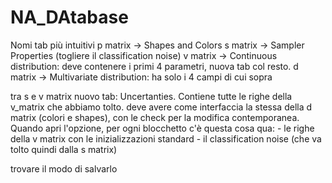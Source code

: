 # NA_DAtabase

Nomi tab più intuitivi
p matrix -> Shapes and Colors 
s matrix -> Sampler Properties (togliere il classification noise)
v matrix -> Continuous distribution: deve contenere i primi 4 parametri, nuova tab col resto.
d matrix -> Multivariate distribution: ha solo i 4 campi di cui sopra

tra s e v matrix nuovo tab: Uncertanties. Contiene tutte le righe della v_matrix che abbiamo tolto.
deve avere come interfaccia la stessa della d matrix (colori e shapes), con le check per la modifica contemporanea. Quando apri l'opzione, per ogni blocchetto c'è questa cosa qua:
	- le righe della v matrix con le inizializzazioni standard
	- il classification noise (che va tolto quindi dalla s matrix)

trovare il modo di salvarlo




